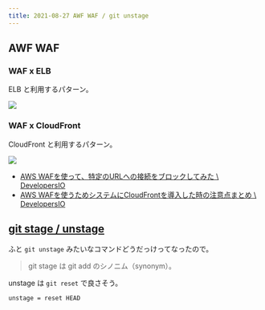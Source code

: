 ```yaml
---
title: 2021-08-27 AWF WAF / git unstage
---
```


## AWF WAF

### WAF x ELB

ELB と利用するパターン。

![](https://cdn-ssl-devio-img.classmethod.jp/wp-content/uploads/2015/10/20151014_cf_005.png)

### WAF x CloudFront

CloudFront と利用するパターン。

![](https://cdn-ssl-devio-img.classmethod.jp/wp-content/uploads/2017/11/04249a5b34d5ef718fe8d593c0cf4ab2.png)


- [AWS WAFを使って、特定のURLへの接続をブロックしてみた \ DevelopersIO](https://dev.classmethod.jp/articles/aws-waf-url/)
- [AWS WAFを使うためシステムにCloudFrontを導入した時の注意点まとめ \ DevelopersIO](https://dev.classmethod.jp/articles/setup-amazon-waf-and-cloudfront/)


## [git stage / unstage](https://qiita.com/ybiquitous/items/68307e94874875194610)

ふと `git unstage` みたいなコマンドどうだっけってなったので。

> git stage は git add のシノニム（synonym）。


unstage は `git reset` で良さそう。

```
unstage = reset HEAD
```
